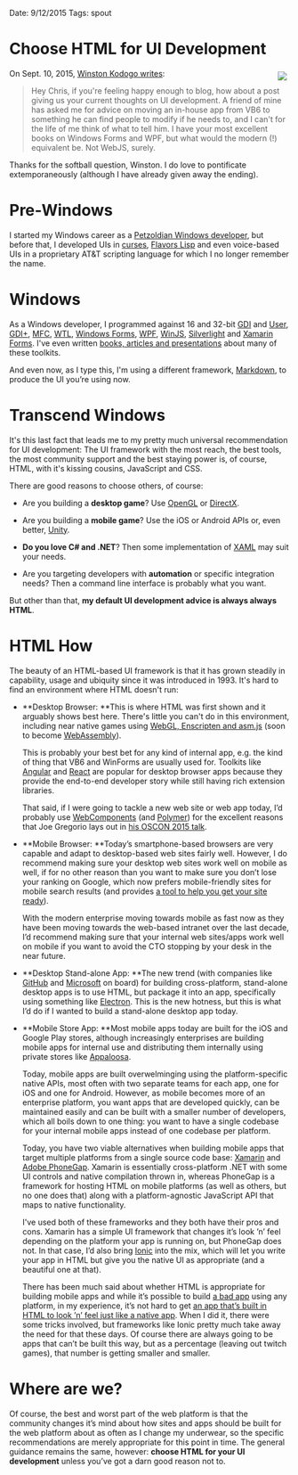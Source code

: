 Date: 9/12/2015
Tags: spout

Choose HTML for UI Development
==============================
<img style="float: right; padding: 5px;" src="https://upload.wikimedia.org/wikipedia/commons/thumb/6/61/HTML5_logo_and_wordmark.svg/120px-HTML5_logo_and_wordmark.svg.png" />

On Sept. 10, 2015, [Winston Kodogo writes](</13741#comment-2245753814>):

>   Hey Chris, if you're feeling happy enough to blog, how about a post giving
>   us your current thoughts on UI development. A friend of mine has asked me
>   for advice on moving an in-house app from VB6 to something he can find
>   people to modify if he needs to, and I can't for the life of me think of
>   what to tell him. I have your most excellent books on Windows Forms and WPF,
>   but what would the modern (!) equivalent be. Not WebJS, surely.

Thanks for the softball question, Winston. I do love to pontificate
extemporaneously (although I have already given away the ending).

Pre-Windows
===========

I started my Windows career as a [Petzoldian Windows
developer](<http://www.amazon.com/Programming-Windows-3-1-Charles-Petzold/dp/1556153953>),
but before that, I developed UIs in
<a href="https://en.wikipedia.org/wiki/Curses_(programming_library)">curses</a>, <a href="https://en.wikipedia.org/wiki/Flavors_(programming_language)">Flavors
Lisp</a> and even
voice-based UIs in a proprietary AT&T scripting language for which I no longer
remember the name.

Windows
=======

As a Windows developer, I programmed against 16 and 32-bit
[GDI](<https://en.wikipedia.org/wiki/Graphics_Device_Interface>) and
[User](<https://en.wikipedia.org/wiki/Windows_USER>),
[GDI+](<https://msdn.microsoft.com/en-us/library/windows/desktop/ms533798.aspx>),
[MFC](<https://en.wikipedia.org/wiki/Microsoft_Foundation_Class_Library>),
[WTL](<https://en.wikipedia.org/wiki/Windows_Template_Library>), [Windows
Forms](<https://en.wikipedia.org/wiki/Windows_Forms>),
[WPF](<https://en.wikipedia.org/wiki/Windows_Presentation_Foundation>),
[WinJS](<https://dev.windows.com/en-us/develop/winjs>),
[Silverlight](<https://en.wikipedia.org/wiki/Microsoft_Silverlight>) and
[Xamarin Forms](<http://xamarin.com/forms>). I've even written [books, articles
and presentations](</writing>) about many of these toolkits.

And even now, as I type this, I'm using a different framework,
[Markdown](<http://daringfireball.net/projects/markdown/>), to produce the UI
you’re using now.

Transcend Windows
=================

It's this last fact that leads me to my pretty much universal recommendation for
UI development: The UI framework with the most reach, the best tools, the most
community support and the best staying power is, of course, HTML, with it's
kissing cousins, JavaScript and CSS.

There are good reasons to choose others, of course:

-   Are you building a **desktop game**? Use [OpenGL](<https://www.opengl.org/>)
    or [DirectX](<https://en.wikipedia.org/wiki/DirectX>).

-   Are you building a **mobile game**? Use the iOS or Android APIs or, even
    better, [Unity](<https://unity3d.com/>).

-   **Do you love C\# and .NET**? Then some implementation of
    [XAML](<https://en.wikipedia.org/wiki/Extensible_Application_Markup_Language>)
    may suit your needs.

-   Are you targeting developers with **automation** or specific integration
    needs? Then a command line interface is probably what you want.

But other than that, **my default UI development advice is always always HTML**.

HTML How
========

The beauty of an HTML-based UI framework is that it has grown steadily in
capability, usage and ubiquity since it was introduced in 1993. It's hard to
find an environment where HTML doesn't run:

-   **Desktop Browser: **This is where HTML was first shown and it arguably
    shows best here. There's little you can't do in this environment, including
    near native games using [WebGL, Enscripten and
    asm.js](<https://blog.mozilla.org/blog/2014/03/12/mozilla-and-epic-preview-unreal-engine-4-running-in-firefox/>)
    (soon to become
    [WebAssembly](<https://brendaneich.com/2015/06/from-asm-js-to-webassembly/>)).

    This is probably your best bet for any kind of internal app, e.g. the kind
    of thing that VB6 and WinForms are usually used for. Toolkits like
    [Angular](<https://angularjs.org/>) and
    [React](<http://facebook.github.io/react/>) are popular for desktop browser
    apps because they provide the end-to-end developer story while still having
    rich extension libraries.

    That said, if I were going to tackle a new web site or web app today, I’d
    probably use [WebComponents](<http://webcomponents.org/>) (and
    [Polymer](<https://www.polymer-project.org/>)) for the excellent reasons
    that Joe Gregorio lays out in [his OSCON 2015
    talk](<https://www.youtube.com/watch?v=GMWAHzXQnNM>).

-   **Mobile Browser: **Today’s smartphone-based browsers are very capable and
    adapt to desktop-based web sites fairly well. However, I do recommend making
    sure your desktop web sites work well on mobile as well, if for no other
    reason than you want to make sure you don’t lose your ranking on Google,
    which now prefers mobile-friendly sites for mobile search results (and
    provides [a tool to help you get your site
    ready](<https://www.google.com/webmasters/tools/mobile-friendly/>)).

    With the modern enterprise moving towards mobile as fast now as they have
    been moving towards the web-based intranet over the last decade, I’d
    recommend making sure that your internal web sites/apps work well on mobile
    if you want to avoid the CTO stopping by your desk in the near future.

-   **Desktop Stand-alone App: **The new trend (with companies like
    [GitHub](<https://desktop.github.com/>) and
    [Microsoft](<https://code.visualstudio.com/>) on board) for building
    cross-platform, stand-alone desktop apps is to use HTML, but package it into
    an app, specifically using something like
    [Electron](<http://electron.atom.io/>). This is the new hotness, but this is
    what I’d do if I wanted to build a stand-alone desktop app today.

-   **Mobile Store App: **Most mobile apps today are built for the iOS and
    Google Play stores, although increasingly enterprises are building mobile
    apps for internal use and distributing them internally using private stores
    like [Appaloosa](<https://www.appaloosa-store.com/>).

    Today, mobile apps are built overwelminging using the platform-specific
    native APIs, most often with two separate teams for each app, one for iOS
    and one for Android. However, as mobile becomes more of an enterprise
    platform, you want apps that are developed quickly, can be maintained easily
    and can be built with a smaller number of developers, which all boils down
    to one thing: you want to have a single codebase for your internal mobile
    apps instead of one codebase per platform.

    Today, you have two viable alternatives when building mobile apps that
    target multiple platforms from a single source code base:
    [Xamarin](<https://xamarin.com/platform>) and [Adobe
    PhoneGap](<http://phonegap.com/>). Xamarin is essentially cross-platform
    .NET with some UI controls and native compilation thrown in, whereas
    PhoneGap is a framework for hosting HTML on mobile platforms (as well as
    others, but no one does that) along with a platform-agnostic JavaScript API
    that maps to native functionality.

    I've used both of these frameworks and they both have their pros and cons.
    Xamarin has a simple UI framework that changes it’s look ’n’ feel depending
    on the platform your app is running on, but PhoneGap does not. In that case,
    I’d also bring [Ionic](<http://ionicframework.com/>) into the mix, which
    will let you write your app in HTML but give you the native UI as
    appropriate (and a beautiful one at that).

    There has been much said about whether HTML is appropriate for building
    mobile apps and while it’s possible to build [a bad
    app](<https://www.facebook.com/notes/facebook-engineering/under-the-hood-rebuilding-facebook-for-ios/10151036091753920>)
    using any platform, in my experience, it’s not hard to get [an app that’s
    built in HTML to look ’n’ feel just like a native
    app](<https://www.sencha.com/blog/the-making-of-fastbook-an-html5-love-story/>).
    When I did it, there were some tricks involved, but frameworks like Ionic
    pretty much take away the need for that these days. Of course there are
    always going to be apps that can’t be built this way, but as a percentage
    (leaving out twitch games), that number is getting smaller and smaller.

Where are we?
=============

Of course, the best and worst part of the web platform is that the community
changes it’s mind about how sites and apps should be built for the web platform
about as often as I change my underwear, so the specific recommendations are
merely appropriate for this point in time. The general guidance remains the
same, however: **choose HTML for your UI development** unless you’ve got a darn
good reason not to.
